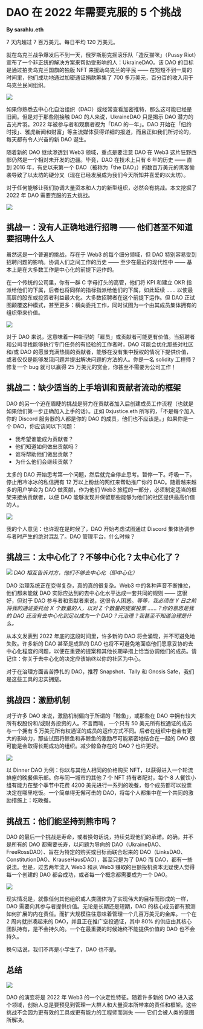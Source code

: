 # DAO 在 2022 年需要克服的 5 个挑战

**By sarahlu.eth**

7 天内超过 7 百万美元。每日平均 120 万美元。

就在乌克兰战争爆发后不到一天，俄罗斯朋克摇滚乐队「造反猫咪」（Pussy Riot）宣布了一个非正统的解决方案来帮助受影响的人：UkraineDAO。该 DAO 的目标是通过拍卖乌克兰国旗的独版 NFT 来援助乌克兰的平民 —— 在短短不到一周的时间里，他们成功地通过加密通证捐款筹集了 700 多万美元，百分百的收入用于乌克兰民间组织。

![](./tweet01.png)

如果你熟悉去中心化自治组织（DAO）或经常查看加密推特，那么这可能已经是旧闻。但是对于那些刚接触 DAO 的人来说，UkraineDAO 只是揭示 DAO 潜力的吉光片羽。2022 年被参与者和观察者视为「DAO 的一年」。DAO 开始在「纽约时报」、雅虎新闻和财富」等主流媒体获得详细的报道，而且正如我们所讨论的，每天都有令人兴奋的新 DAO 诞生。

随着新的 DAO 继续渗透到 Web3 领域，重点是要注意 DAO 在 Web3 这片狂野西部仍然是一个相对未开发的边疆。毕竟，DAO 在技术上只有 6 年的历史 —— 直到 2016 年，有史以来第一个 DAO（被称为「the DAO」）的数百万美元的黑客偷袭导致了以太坊的硬分叉（现在已经发展成为我们今天所知并喜爱的以太坊）。

对于任何能够让我们协调大量资本和人力的新型组织，必然会有挑战。本文挖掘了 2022 年 DAO 需要克服的五大挑战。

![](./01.png)

## 挑战一：没有人正确地进行招聘 —— 他们甚至不知道要招聘什么人

虽然这是一个普遍的挑战，存在于 Web3 的每个细分领域，但 DAO 特别容易受到招聘问题的影响。协调人们之间工作的历史 —— 至少在最近的现代性中 —— 基本上是在大多数工作是中心化的前提下运作的。

在一个传统的公司里，你有一群 C 字母打头的高管，他们将 KPI 和建立 OKR 指派给他们的下属，后者也将同样的指标指派给他们的下属，如此延续 …… 以使最高层的股东或投资者利益最大化。大多数招聘者在这个前提下运作。但 DAO 正试图颠覆这种模式，甚至更多：横向委托工作，同时试图为一个由其成员集体拥有的组织带来价值。

![](./tweet02.png)

对于 DAO 来说，这意味着一种新型的「雇员」或贡献者可能更有价值。当招聘者和公司寻找能够执行专门任务的有经验的工作者时，DAO 可能会优化那些对社区和/或 DAO 的愿景充满热情的贡献者，能够在没有集中授权的情况下提供价值，或者仅仅是能够发现问题并提出解决问题的方法的人。你是一名 solidity 工程师？修复一个 bug 就可以赢得 25 万美元的赏金，你甚至不需要为公司工作！

## 挑战二：缺少适当的上手培训和贡献者流动的框架

DAO 的另一个迫在眉睫的挑战是努力在贡献者加入后创建成员工作流程（也就是如果他们第一步正确加入上手的话）。正如 0xjustice.eth 所写的，「不是每个加入你的 Discord 服务器的人都是你的 DAO 的成员，他们也不应该是。」如果你是一个 DAO，你应该问以下问题：

- 我希望谁能成为贡献者？
- 他们知道如何做出贡献吗？
- 谁将帮助他们做出贡献？
- 为什么他们会继续贡献？

太多的 DAO 开始思考第一个问题，然后就完全停止思考。暂停一下。呼吸一下。停止用冷冰冰的私信拥有 12 万以上粉丝的网红来帮助推广你的 DAO。随着越来越多的用户学会为 DAO 做贡献，作为他们 Web3 旅程的一部分，必须制定适当的框架来接纳贡献者，以便 DAO 能够发现并保留那些能够为他们的社区提供最高价值的人。

![](./tweet03.png)

我的个人意见：也许现在是时候了，DAO 开始考虑试图通过 Discord 集体协调参与者时产生的绝对混乱了。DAO 管理平台，什么时候？

## 挑战三：太中心化了？不够中心化？太中心化了？

![](./02.png)
_DAO 相互告诉对方，他们不够去中心化（即中心化）_

DAO 治理系统正在变得复杂，真的真的很复杂。Web3 中的各种声音不断推拉，他们都未能就 DAO 实际应达到的去中心化水平达成一套共同的规则 —— 这很好，但对于 DAO 参与者和贡献者来说，这很令人困惑。_等等，我必须在 Y 日之前将我的通证委托给 X 个数量的人，以对 Z 个数量的提案投票 ……？你的意思是我的 DAO 还没有去中心化到足以成为一个 DAO？元治理？我甚至不知道治理是什么。_

从本文发表到 2022 年底的这段时间里，许多新的 DAO 将会涌现，并不可避免地失败。许多新的 DAO 甚至是成熟的 DAO 也将不可避免地面临他们愿意妥协的去中心化程度的问题，以便在重要的提案和其他长期举措上恰当协调他们的成员。请记住：你关于去中心化的决定应该始终以你的社区为中心。

对于在治理方面苦苦挣扎的 DAO，推荐 Snapshot、Tally 和 Gnosis Safe，我们是这些工具的忠实拥趸。

## 挑战四：激励机制

对于许多 DAO 来说，激励机制偏向于所谓的「鲸鱼」，或那些在 DAO 中拥有较大所有权股份和/或财务投资的人。不言而喻，一个只有 50 美元所有权通证的成员与一个拥有 5 万美元所有权通证的成员的运作方式不同。后者在组织中也会有更大的影响力，那些试图将鲸鱼和非鲸鱼的激励尽可能紧密地结合在一起的 DAO 很可能是会取得长期成功的组织。减少鲸鱼存在的 DAO？也许更好。

![](./tweet04.png)

以 Dinner DAO 为例：你以与其他人相同的价格购买 NFT，以获得进入一个轮流排座的晚餐俱乐部。你与同一城市的其他 7 个 NFT 持有者配对，每个 8 人餐饮小组有能力在整个季节中花费 4200 美元进行一系列的晚餐，每个成员都可以投票决定在哪里吃饭。一个简单得无懈可击的 DAO，将每个人都集中在一个共同的激励措施上：吃晚餐。

## 挑战五：他们能坚持到熊市吗？

DAO 的最后一个挑战是寿命，或者换句话说，持续兑现他们的承诺。的确，并不是所有的 DAO 都需要长寿，以问题为导向的 DAO（UkraineDAO、FreeRossDAO）、旨在为特定的购买或目标而联合起来的 DAO（LinksDAO、ConstitutionDAO、KrauseHausDAO），甚至只是为了 DAO 而 DAO，都有一些说法。但是，过去两年流入 Web3 和从 Web3 赚取的巨额投机资本无疑使人觉得每一个创建的 DAO 都会成功，或者每一个概念都需要成为一个 DAO。

![](./tweet05.png)

现实情况是，就像任何其他组织或人类团体为了实现伟大的目标而形成的一样，DAO 需要向其参与者提供价值。无论是长期还是短期，DAO 的核心成员都有预测如何扩展的内在责任。而扩大规模往往意味着管理一个几百万美元的金库。一个在 2 周内就拼凑起来的 DAO，并且正在推广空投通证，其中 80% 的供应由其核心团队持有，是不会持久的。一个在最重要的时候始终不能提供价值的 DAO 也不会持久。

换句话说，我们不再是小学生了，DAO 也不是。

## 总结

![](./cover.jpeg)

DAO 的演变将是 2022 年 Web3 的一个决定性特征。随着许多新的 DAO 进入这个领域，创始人总是要预见到管理一大群人和大量资本所带来的责任和框架。这些挑战不会因为更有效的工具或更有能力的工程师而消失 —— 它们会被人类的意图所解决。
